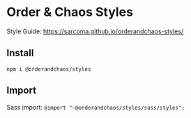 # Order & Chaos Styles

Style Guide: https://sarcoma.github.io/orderandchaos-styles/

## Install

`npm i @orderandchaos/styles`

## Import

Sass import: `@import "~@orderandchaos/styles/sass/styles";
`
